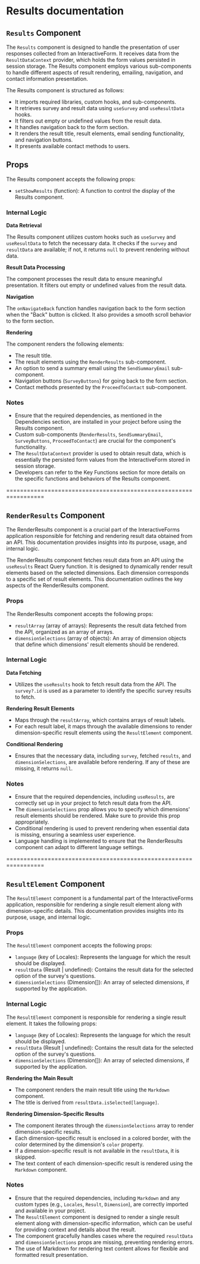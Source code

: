 # Results documentation

## `Results` Component

The `Results` component is designed to handle the presentation of user responses collected from an InteractiveForm. It receives data from the `ResultDataContext` provider, which holds the form values persisted in session storage. The Results component employs various sub-components to handle different aspects of result rendering, emailing, navigation, and contact information presentation.

The Results component is structured as follows:

- It imports required libraries, custom hooks, and sub-components.
- It retrieves survey and result data using `useSurvey` and `useResultData` hooks.
- It filters out empty or undefined values from the result data.
- It handles navigation back to the form section.
- It renders the result title, result elements, email sending functionality, and navigation buttons.
- It presents available contact methods to users.

## Props

The Results component accepts the following props:

- `setShowResults` (function): A function to control the display of the Results component.

### Internal Logic

**Data Retrieval**

The Results component utilizes custom hooks such as `useSurvey` and `useResultData` to fetch the necessary data. It checks if the `survey` and `resultData` are available; if not, it returns `null` to prevent rendering without data.

**Result Data Processing**

The component processes the result data to ensure meaningful presentation. It filters out empty or undefined values from the result data.

**Navigation**

The `onNavigateBack` function handles navigation back to the form section when the "Back" button is clicked. It also provides a smooth scroll behavior to the form section.

**Rendering**

The component renders the following elements:

- The result title.
- The result elements using the `RenderResults` sub-component.
- An option to send a summary email using the `SendSummaryEmail` sub-component.
- Navigation buttons (`SurveyButtons`) for going back to the form section.
- Contact methods presented by the `ProceedToContact` sub-component.

### Notes

- Ensure that the required dependencies, as mentioned in the Dependencies section, are installed in your project before using the Results component.
- Custom sub-components (`RenderResults`, `SendSummaryEmail`, `SurveyButtons`, `ProceedToContact`) are crucial for the component's functionality.
- The `ResultDataContext` provider is used to obtain result data, which is essentially the persisted form values from the InteractiveForm stored in session storage.
- Developers can refer to the Key Functions section for more details on the specific functions and behaviors of the Results component.

=================================================================

## `RenderResults` Component

The RenderResults component is a crucial part of the InteractiveForms application responsible for fetching and rendering result data obtained from an API. This documentation provides insights into its purpose, usage, and internal logic.

The RenderResults component fetches result data from an API using the `useResults` React Query function. It is designed to dynamically render result elements based on the selected dimensions. Each dimension corresponds to a specific set of result elements. This documentation outlines the key aspects of the RenderResults component.

### Props

The RenderResults component accepts the following props:

- `resultArray` (array of arrays): Represents the result data fetched from the API, organized as an array of arrays.
- `dimensionSelections` (array of objects): An array of dimension objects that define which dimensions' result elements should be rendered.

### Internal Logic

**Data Fetching**

- Utilizes the `useResults` hook to fetch result data from the API. The `survey?.id` is used as a parameter to identify the specific survey results to fetch.

**Rendering Result Elements**

- Maps through the `resultArray`, which contains arrays of result labels.
- For each result label, it maps through the available dimensions to render dimension-specific result elements using the `ResultElement` component.

**Conditional Rendering**

- Ensures that the necessary data, including `survey`, fetched `results`, and `dimensionSelections`, are available before rendering. If any of these are missing, it returns `null`.

### Notes

- Ensure that the required dependencies, including `useResults`, are correctly set up in your project to fetch result data from the API.
- The `dimensionSelections` prop allows you to specify which dimensions' result elements should be rendered. Make sure to provide this prop appropriately.
- Conditional rendering is used to prevent rendering when essential data is missing, ensuring a seamless user experience.
- Language handling is implemented to ensure that the RenderResults component can adapt to different language settings.

=================================================================

## `ResultElement` Component

The `ResultElement` component is a fundamental part of the InteractiveForms application, responsible for rendering a single result element along with dimension-specific details. This documentation provides insights into its purpose, usage, and internal logic.

### Props

The `ResultElement` component accepts the following props:

- `language` (key of Locales): Represents the language for which the result should be displayed.
- `resultData` (Result | undefined): Contains the result data for the selected option of the survey's questions.
- `dimensionSelections` (Dimension[]): An array of selected dimensions, if supported by the application.

### Internal Logic

The `ResultElement` component is responsible for rendering a single result element. It takes the following props:

- `language` (key of Locales): Represents the language for which the result should be displayed.
- `resultData` (Result | undefined): Contains the result data for the selected option of the survey's questions.
- `dimensionSelections` (Dimension[]): An array of selected dimensions, if supported by the application.

**Rendering the Main Result**

- The component renders the main result title using the `Markdown` component.
- The title is derived from `resultData.isSelected[language]`.

**Rendering Dimension-Specific Results**

- The component iterates through the `dimensionSelections` array to render dimension-specific results.
- Each dimension-specific result is enclosed in a colored border, with the color determined by the dimension's `color` property.
- If a dimension-specific result is not available in the `resultData`, it is skipped.
- The text content of each dimension-specific result is rendered using the `Markdown` component.

### Notes

- Ensure that the required dependencies, including `Markdown` and any custom types (e.g., `Locales`, `Result`, `Dimension`), are correctly imported and available in your project.
- The `ResultElement` component is designed to render a single result element along with dimension-specific information, which can be useful for providing context and details about the result.
- The component gracefully handles cases where the required `resultData` and `dimensionSelections` props are missing, preventing rendering errors.
- The use of Markdown for rendering text content allows for flexible and formatted result presentation.
